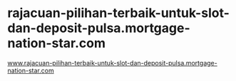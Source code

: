 # rajacuan-pilihan-terbaik-untuk-slot-dan-deposit-pulsa.mortgage-nation-star.com
www.rajacuan-pilihan-terbaik-untuk-slot-dan-deposit-pulsa.mortgage-nation-star.com
